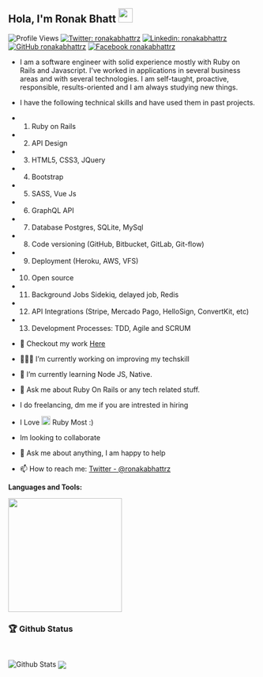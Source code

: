 
## Hola, I'm Ronak Bhatt <img src="https://github.com/rajput2107/rajput2107/blob/master/Assets/Hi.gif" width="29px"> 

![Profile Views](https://hits.seeyoufarm.com/api/count/incr/badge.svg?url=https://github.com/ronakabhattrz/&title=Profile%20Views) [![Twitter: ronakabhattrz](https://img.shields.io/twitter/follow/ronakabhattrz?style=social)](https://twitter.com/ronakabhattrz)   [![Linkedin: ronakabhattrz](https://img.shields.io/badge/-ronakabhattrz-blue?style=flat-square&logo=Linkedin&logoColor=white&link=https://www.linkedin.com/in/ronakabhattrz/)](https://www.linkedin.com/in/ronakabhattrz/)  [![GitHub ronakabhattrz](https://img.shields.io/github/followers/ronakabhattrz?label=follow&style=social)](https://github.com/ronakabhattrz)   [![Facebook ronakabhattrz](https://img.shields.io/badge/-ronakabhattrz-blue?style=flat-square&logo=Facebook&logoColor=white&link=https://facebook.com/ronakabhattrz?/)](https://facebook.com/ronakabhattrz)   


- I am a software engineer with solid experience mostly with Ruby on Rails and Javascript. I've worked in applications in several business areas and with several technologies. I am self-taught, proactive, responsible, results-oriented and I am always studying new things.
-  I have the following technical skills and have used them in past projects. 
- 1. Ruby on Rails 
- 2. API Design 
- 3. HTML5, CSS3, JQuery 
- 4. Bootstrap 
- 5. SASS, Vue Js 
- 6. GraphQL API 
- 7. Database Postgres, SQLite, MySql 
- 8. Code versioning (GitHub, Bitbucket, GitLab, Git-flow) 
- 9. Deployment (Heroku, AWS, VFS) 
- 10. Open source 
- 11. Background Jobs Sidekiq, delayed job, Redis 
- 12. API Integrations (Stripe, Mercado Pago, HelloSign, ConvertKit, etc) 
- 13. Development Processes: TDD, Agile and SCRUM

- 🔭 Checkout my work [Here](https://www.upwork.com/freelancers/~012a850ee7999e38f5)
- 👨🏽‍💻 I’m currently working on improving my techskill
- 🌱 I’m currently learning Node JS, Native.
- 💬 Ask me about Ruby On Rails or any tech related stuff.
- I do freelancing, dm me if you are intrested in hiring
-  I Love <img src="https://image.flaticon.com/icons/png/512/919/919842.png" height="18px"> Ruby Most :)
- Im looking to collaborate
- 💬 Ask me about anything, I am happy to help
- 📫 How to reach me: [Twitter - @ronakabhattrz](https://twitter.com/ronakabhattrz) 

**Languages and Tools:**  

<code><img height="230" src="https://media-exp1.licdn.com/dms/image/C4E16AQHcKsdBIg_CHQ/profile-displaybackgroundimage-shrink_350_1400/0/1600242912063?e=1617840000&v=beta&t=STkNQ_Xhct27s3PfabfZTQOjrBtnJP2PCA3yhZ1stZs"></code>    


<h3>🏆 Github Status</h3></br>

![Github Stats](https://github-readme-stats.vercel.app/api?username=ronakabhattrz&show_icons=true&title_color=fff&icon_color=79ff97&text_color=9f9f9f&bg_color=151515&count_private=true&include_all_commits=true)
<a href="https://github.com/ronakabhattrz">
  <img align="center" src="https://github-readme-stats.vercel.app/api/top-langs/?username=ronakabhattrz&theme=dark&hide_langs_below=1" />
</a>
